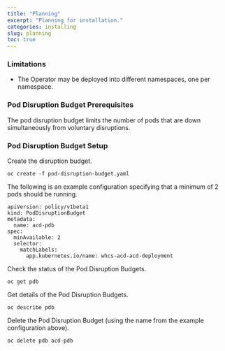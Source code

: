 ```yaml
---
title: "Planning"
excerpt: "Planning for installation."
categories: installing
slug: planning
toc: true
---
```


### Limitations

* The Operator may be deployed into different namespaces, one per namespace.

### Pod Disruption Budget Prerequisites

The pod disruption budget limits the number of pods that are down simultaneously from voluntary disruptions.

### Pod Disruption Budget Setup

Create the disruption budget.

```
oc create -f pod-disruption-budget.yaml
```

The following is an example configuration specifying that a minimum of 2 pods should be running.

```
apiVersion: policy/v1beta1
kind: PodDisruptionBudget
metadata:
  name: acd-pdb
spec:
  minAvailable: 2
  selector:
    matchLabels:
      app.kubernetes.io/name: whcs-acd-acd-deployment
```

Check the status of the Pod Disruption Budgets.

```
oc get pdb
```

Get details of the Pod Disruption Budgets.

```
oc describe pdb
```

Delete the Pod Disruption Budget (using the name from the example configuration above).

```
oc delete pdb acd-pdb
```
